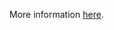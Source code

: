 More information [here](https://docs.prismacloud.io/en/enterprise-edition/policy-reference/aws-policies/s3-policies/s3-16-enable-versioning).
